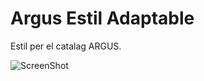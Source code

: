 Argus Estil Adaptable
=====================

Estil per el catalag ARGUS.

![ScreenShot](https://raw.github.com/WaKeMaTTa/Argus-Style-Responsive/gh-pages/doc/responsive-argus.png)